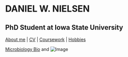 # **DANIEL W. NIELSEN**

## PhD Student at Iowa State University


[About me](about.md) | [CV](cv.md)  | [Coursework](coursework.md)  | [Hobbies](hobbies.md)

[Microbiology Bio](https://www.micrograd.iastate.edu/people/daniel-nielsen) and ![Image](src)
